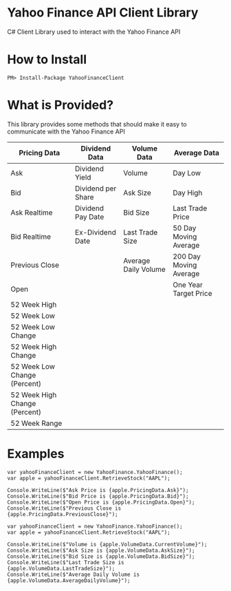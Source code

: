 # Yahoo Finance API Client Library

C# Client Library used to interact with the Yahoo Finance API

<h1>How to Install</h1>

`PM> Install-Package YahooFinanceClient`

<h1>What is Provided?</h1>

This library provides some methods that should make it easy to communicate with the Yahoo Finance API

| Pricing Data                  | Dividend Data      | Volume Data          | Average Data           |
|-------------------------------|--------------------|----------------------|------------------------|
| Ask                           | Dividend Yield     | Volume               | Day Low                |
| Bid                           | Dividend per Share | Ask Size             | Day High               |
| Ask Realtime                  | Dividend Pay Date  | Bid Size             | Last Trade Price       |
| Bid Realtime                  | Ex-Dividend Date   | Last Trade Size      | 50 Day Moving Average  |
| Previous Close                |                    | Average Daily Volume | 200 Day Moving Average |
| Open                          |                    |                      | One Year Target Price  |
| 52 Week High                  |                    |                      |                        |
| 52 Week Low                   |                    |                      |                        |
| 52 Week Low Change            |                    |                      |                        |
| 52 Week High Change           |                    |                      |                        |
| 52 Week Low Change (Percent)  |                    |                      |                        |
| 52 Week High Change (Percent) |                    |                      |                        |
| 52 Week Range                 |                    |                      |                        |

<h1>Examples</h1>

````
var yahooFinanceClient = new YahooFinance.YahooFinance();
var apple = yahooFinanceClient.RetrieveStock("AAPL");

Console.WriteLine($"Ask Price is {apple.PricingData.Ask}");
Console.WriteLine($"Bid Price is {apple.PricingData.Bid}");
Console.WriteLine($"Open Price is {apple.PricingData.Open}");
Console.WriteLine($"Previous Close is {apple.PricingData.PreviousClose}");
````

````
var yahooFinanceClient = new YahooFinance.YahooFinance();
var apple = yahooFinanceClient.RetrieveStock("AAPL");

Console.WriteLine($"Volume is {apple.VolumeData.CurrentVolume}");
Console.WriteLine($"Ask Size is {apple.VolumeData.AskSize}");
Console.WriteLine($"Bid Size is {apple.VolumeData.BidSize}");
Console.WriteLine($"Last Trade Size is {apple.VolumeData.LastTradeSize}");
Console.WriteLine($"Average Daily Volume is {apple.VolumeData.AverageDailyVolume}");
````            
